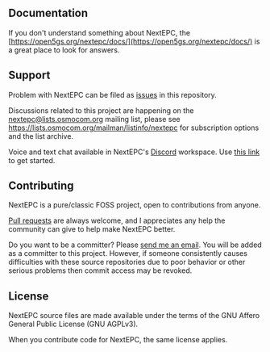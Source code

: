 ## Documentation

If you don't understand something about NextEPC, the [https://open5gs.org/nextepc/docs/](https://open5gs.org/nextepc/docs/) is a great place to look for answers.

## Support

Problem with NextEPC can be filed as [issues](https://github.com/open5gs/nextepc/issues) in this repository. 

Discussions related to this project are happening on the [nextepc@lists.osmocom.org](mailto:nextepc@lists.osmocom.org) mailing list, please see <https://lists.osmocom.org/mailman/listinfo/nextepc> for subscription options and the list archive.

Voice and text chat available in NextEPC's [Discord](https://discordapp.com/) workspace. Use [this link](https://discord.gg/GreNkuc) to get started.

## Contributing

NextEPC is a pure/classic FOSS project, open to contributions from anyone.

[Pull requests](https://github.com/open5gs/nextepc/pulls) are always welcome, and I appreciates any help the community can give to help make NextEPC better.

Do you want to be a committer? Please [send me an email](mailto:acetcom@gmail.com). You will be added as a committer to this project. However, if someone consistently causes difficulties with these source repositories due to poor behavior or other serious problems then commit access may be revoked.

## License

NextEPC source files are made available under the terms of the GNU Affero General Public License (GNU AGPLv3).

When you contribute code for NextEPC, the same license applies.

